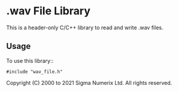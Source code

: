# .wav File Library

This is a header-only C/C++ library to read and write .wav files.

## Usage

To use this library::

    #include "wav_file.h"


Copyright (C) 2000 to 2021 Sigma Numerix Ltd. All rights reserved.
